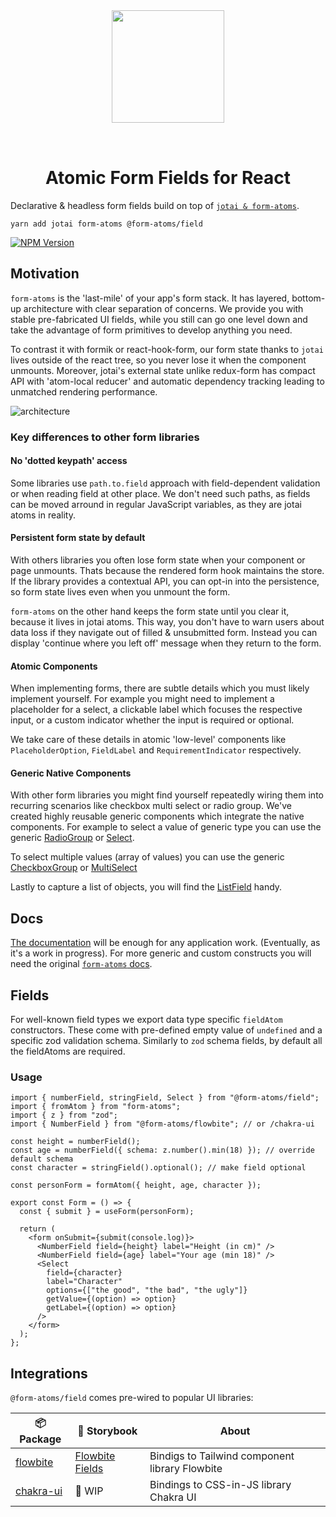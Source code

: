<div align="center">
  <img width="180" style="margin: 32px" src="./form-atoms-field.svg">
  <h1>Atomic Form Fields for React</h1>
</div>

Declarative & headless form fields build on top of [`jotai & form-atoms`](https://github.com/jaredLunde/form-atoms).

```
yarn add jotai form-atoms @form-atoms/field
```

<a aria-label="NPM version" href="https://www.npmjs.com/package/%40form-atoms/field">
  <img alt="NPM Version" src="https://img.shields.io/npm/v/%40form-atoms/field?style=for-the-badge&labelColor=24292e">
</a>

## Motivation

`form-atoms` is the 'last-mile' of your app's form stack. It has layered, bottom-up architecture with clear separation of concerns.
We provide you with stable pre-fabricated UI fields, while you still can go one level down and take the advantage of form primitives to develop anything you need.

To contrast it with formik or react-hook-form, our form state thanks to `jotai` lives outside of the react tree, so you never lose it when the component unmounts.
Moreover, jotai's external state unlike redux-form has compact API with 'atom-local reducer' and automatic dependency tracking leading to unmatched rendering performance.

![architecture](./architecture.png)

### Key differences to other form libraries

#### No 'dotted keypath' access

Some libraries use `path.to.field` approach with field-dependent validation or when reading field at other place. We don't need such paths, as fields can be moved arround in regular JavaScript variables, as they are jotai atoms in reality.

#### Persistent form state by default

With others libraries you often lose form state when your component or page unmounts. Thats because the rendered form hook maintains the store. If the library provides a contextual API, you can opt-in into the persistence, so form state lives even when you unmount the form.

`form-atoms` on the other hand keeps the form state until you clear it, because it lives in jotai atoms. This way, you don't have to warn users about data loss if they navigate out of filled & unsubmitted form. Instead you can display 'continue where you left off' message when they return to the form.

#### Atomic Components

When implementing forms, there are subtle details which you must likely implement yourself. For example you might need to implement a placeholder for a select,
a clickable label which focuses the respective input, or a custom indicator whether the input is required or optional.

We take care of these details in atomic 'low-level' components like `PlaceholderOption`, `FieldLabel` and `RequirementIndicator` respectively.

#### Generic Native Components

With other form libraries you might find yourself repeatedly wiring them into recurring scenarios like checkbox multi select or radio group.
We've created highly reusable generic components which integrate the native components.
For example to select a value of generic type you can use the generic [RadioGroup](https://form-atoms.github.io/field/?path=/docs/components-radiogroup--docs) or [Select](https://form-atoms.github.io/field/?path=/docs/components-select--docs).

To select multiple values (array of values) you can use the generic [CheckboxGroup](https://form-atoms.github.io/field/?path=/docs/components-checkboxgroup--docs) or [MultiSelect](https://form-atoms.github.io/field/?path=/docs/components-multiselect--docs)

Lastly to capture a list of objects, you will find the [ListField](https://form-atoms.github.io/field/?path=/docs/components-listfield--docs) handy.

## Docs

[The documentation](https://form-atoms.github.io/field/) will be enough for any application work. (Eventually, as it's a work in progress).
For more generic and custom constructs you will need the original [`form-atoms` docs](https://github.com/jaredLunde/form-atoms).

## Fields

For well-known field types we export data type specific `fieldAtom` constructors. These come with
pre-defined empty value of `undefined` and a specific zod validation schema.
Similarly to `zod` schema fields, by default all the fieldAtoms are required.

### Usage

```tsx
import { numberField, stringField, Select } from "@form-atoms/field";
import { fromAtom } from "form-atoms";
import { z } from "zod";
import { NumberField } from "@form-atoms/flowbite"; // or /chakra-ui

const height = numberField();
const age = numberField({ schema: z.number().min(18) }); // override default schema
const character = stringField().optional(); // make field optional

const personForm = formAtom({ height, age, character });

export const Form = () => {
  const { submit } = useForm(personForm);

  return (
    <form onSubmit={submit(console.log)}>
      <NumberField field={height} label="Height (in cm)" />
      <NumberField field={age} label="Your age (min 18)" />
      <Select
        field={character}
        label="Character"
        options={["the good", "the bad", "the ugly"]}
        getValue={(option) => option}
        getLabel={(option) => option}
      />
    </form>
  );
};
```

## Integrations

`@form-atoms/field` comes pre-wired to popular UI libraries:

| 📦Package                                            | 🎨 Storybook                                              | About                                          |
| ---------------------------------------------------- | --------------------------------------------------------- | ---------------------------------------------- |
| [flowbite](https://github.com/form-atoms/flowbite)   | [Flowbite Fields](https://form-atoms.github.io/flowbite/) | Bindigs to Tailwind component library Flowbite |
| [chakra-ui](https://github.com/form-atoms/chakra-ui) | 🚧 WIP                                                    | Bindings to CSS-in-JS library Chakra UI        |
